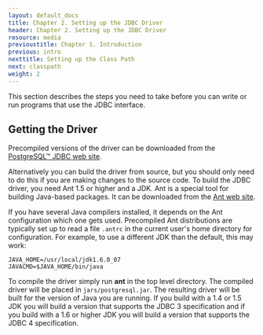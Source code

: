 ```yaml
---
layout: default_docs
title: Chapter 2. Setting up the JDBC Driver
header: Chapter 2. Setting up the JDBC Driver
resource: media
previoustitle: Chapter 1. Introduction
previous: intro
nexttitle: Setting up the Class Path
next: classpath
weight: 2
---
```


This section describes the steps you need to take before you can write or run
programs that use the JDBC interface.

## Getting the Driver

Precompiled versions of the driver can be downloaded from the [PostgreSQL™ JDBC web site](http://jdbc.postgresql.org).

Alternatively you can build the driver from source, but you should only need to
do this if you are making changes to the source code. To build the JDBC driver,
you need Ant 1.5 or higher and a JDK. Ant is a special tool for building Java-based
packages. It can be downloaded from the [Ant web site](http://ant.apache.org/index).

If you have several Java compilers installed, it depends on the Ant configuration
which one gets used. Precompiled Ant distributions are typically set up to read
a file `.antrc` in the current user's home directory for configuration. For example,
to use a different JDK than the default, this may work:

`JAVA_HOME=/usr/local/jdk1.6.0_07`  
`JAVACMD=$JAVA_HOME/bin/java`

To compile the driver simply run **ant** in the top level directory. The compiled
driver will be placed in `jars/postgresql.jar`. The resulting driver will be built
for the version of Java you are running. If you build with a 1.4 or 1.5 JDK you
will build a version that supports the JDBC 3 specification and if you build with
a 1.6 or higher JDK you will build a version that supports the JDBC 4 specification.
